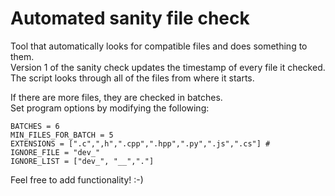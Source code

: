 # Automated sanity file check
  
Tool that automatically looks for compatible files and does something to them.  
Version 1 of the sanity check updates the timestamp of every file it checked.  
The script looks through all of the files from where it starts.  
  
  
If there are more files, they are checked in batches.  
Set program options by modifying the following:  
  
    BATCHES = 6
    MIN_FILES_FOR_BATCH = 5 
    EXTENSIONS = [".c",",h",".cpp",".hpp",".py",".js",".cs"] #
    IGNORE_FILE = "dev_"
    IGNORE_LIST = ["dev_", "__","."]

Feel free to add functionality! :-) 